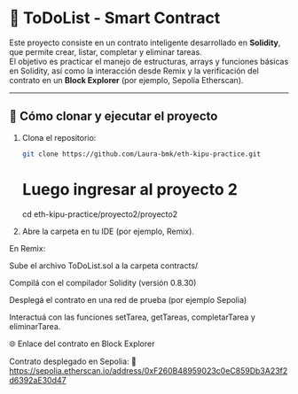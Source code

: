 # 📝 ToDoList - Smart Contract

Este proyecto consiste en un contrato inteligente desarrollado en **Solidity**, que permite crear, listar, completar y eliminar tareas.  
El objetivo es practicar el manejo de estructuras, arrays y funciones básicas en Solidity, así como la interacción desde Remix y la verificación del contrato en un **Block Explorer** (por ejemplo, Sepolia Etherscan).

---

## 🚀 Cómo clonar y ejecutar el proyecto

1. Clona el repositorio:

   ```bash
   git clone https://github.com/Laura-bmk/eth-kipu-practice.git

   ```

   # Luego ingresar al proyecto 2

   cd eth-kipu-practice/proyecto2/proyecto2

2. Abre la carpeta en tu IDE (por ejemplo, Remix).

En Remix:

Sube el archivo ToDoList.sol a la carpeta contracts/

Compilá con el compilador Solidity (versión 0.8.30)

Desplegá el contrato en una red de prueba (por ejemplo Sepolia)

Interactuá con las funciones setTarea, getTareas, completarTarea y eliminarTarea.

🌐 Enlace del contrato en Block Explorer

Contrato desplegado en Sepolia:
🔗 https://sepolia.etherscan.io/address/0xF260B48959023c0eC859Db3A23f2d6392aE30d47
